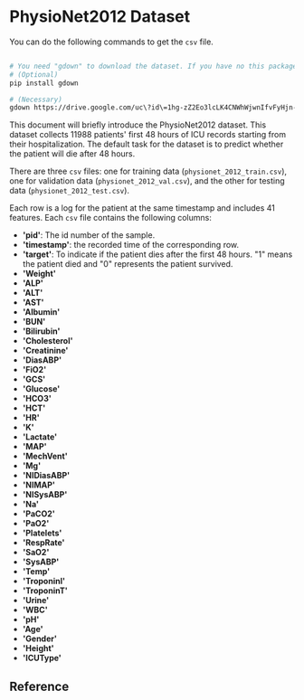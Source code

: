 
# PhysioNet2012 Dataset

You can do the following commands to get the `csv` file.
```bash

# You need "gdown" to download the dataset. If you have no this package, you can follow the command below to install the package.
# (Optional)
pip install gdown

# (Necessary)
gdown https://drive.google.com/uc\?id\=1hg-zZ2Eo3lcLK4CNWhWjwnIfvFyHjn-_

```

This document will briefly introduce the PhysioNet2012 dataset. This dataset collects 11988 patients' first 48 hours of ICU records starting from their hospitalization. The default task for the dataset is to predict whether the patient will die after 48 hours.  

There are three `csv` files: one for training data (`physionet_2012_train.csv`), one for validation data (`physionet_2012_val.csv`), and the other for testing data (`physionet_2012_test.csv`).

Each row is a log for the patient at the same timestamp and includes 41 features. Each `csv` file contains the following columns:

* **'pid'**: The id number of the sample.
* **'timestamp'**: the recorded time of the corresponding row.
* **'target'**: To indicate if the patient dies after the first 48 hours. "1" means the patient died and "0" represents the patient survived.
* **'Weight'**
* **'ALP'**
* **'ALT'**
* **'AST'**
* **'Albumin'**
* **'BUN'**
* **'Bilirubin'**
* **'Cholesterol'**
* **'Creatinine'**
* **'DiasABP'**
* **'FiO2'**
* **'GCS'**
* **'Glucose'**
* **'HCO3'**
* **'HCT'**
* **'HR'**
* **'K'**
* **'Lactate'**
* **'MAP'**
* **'MechVent'**
* **'Mg'**
* **'NIDiasABP'**
* **'NIMAP'**
* **'NISysABP'**
* **'Na'**
* **'PaCO2'**
* **'PaO2'**
* **'Platelets'**
* **'RespRate'**
* **'SaO2'**
* **'SysABP'**
* **'Temp'**
* **'TroponinI'**
* **'TroponinT'**
* **'Urine'**
* **'WBC'**
* **'pH'**
* **'Age'**
* **'Gender'**
* **'Height'**
* **'ICUType'**

## Reference